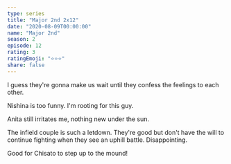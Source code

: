 ```yaml
---
type: series
title: "Major 2nd 2x12"
date: "2020-08-09T00:00:00"
name: "Major 2nd"
season: 2
episode: 12
rating: 3
ratingEmoji: "⭐️⭐️⭐️"
share: false
---
```


I guess they're gonna make us wait until they confess the feelings to each other.

Nishina is too funny. I'm rooting for this guy.

Anita still irritates me, nothing new under the sun.

The infield couple is such a letdown. They're good but don't have the will to continue fighting when they see an uphill battle. Disappointing.

Good for Chisato to step up to the mound!
